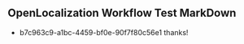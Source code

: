 ## OpenLocalization Workflow Test MarkDown
* b7c963c9-a1bc-4459-bf0e-90f7f80c56e1 thanks!

<!--HONumber=Sep16_HO1-->


